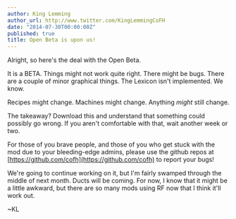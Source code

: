 ```yaml
---
author: King Lemming
author_url: http://www.twitter.com/KingLemmingCoFH
date: "2014-07-30T00:00:00Z"
published: true
title: Open Beta is upon us!
---
```


Alright, so here's the deal with the Open Beta.

It is a BETA. Things might not work quite right. There might be bugs. There are
a couple of minor graphical things. The Lexicon isn't implemented. We know.

Recipes might change. Machines might change. Anything *might* still change.

The takeaway? Download this and understand that something could possibly go
wrong. If you aren't comfortable with that, wait another week or two.

For those of you brave people, and those of you who get stuck with the mod due
to your bleeding-edge admins, please use the github repos at
[https://github.com/cofh](https://github.com/cofh) to report your bugs!

We're going to continue working on it, but I'm fairly swamped through the middle
of next month. Ducts will be coming. For now, I know that it might be a little
awkward, but there are so many mods using RF now that I think it'll work out.

~KL
